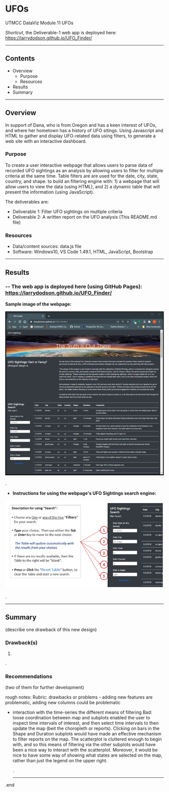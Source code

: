 # UFOs
UTMCC DataViz Module 11 UFOs  

  *Shortcut*, the Deliverable-1 web app is deployed here:  https://larrydodson.github.io/UFO_Finder/ 

---

## Contents 
  * Overview
    - Purpose
    - Resources
  * Results
  * Summary

---  

## Overview 
  
  In support of Dana, who is from Oregon and has a keen interest of UFOs, and where her hometown has a history of UFO sitings. Using Javascript and HTML to gather and display UFO-related data using filters, to generate a web site with an interactive dashboard. 

   ### Purpose
   
   To create a user interactive webpage that allows users to parse data of recorded UFO sightings as an analysis by allowing users to filter for multiple criteria at the same time. Table filters are are used for the date, city, state, country, and shape. to build an filtering engine with: 1) a webpage that will allow users to view the data (using HTML), and 2) a dynamic table that will present the information (using JavaScript).

  
   The deliverables are:  
   
   - Deliverable 1: Filter UFO sightings on multiple criteria
   - Deliverable 2: A written report on the UFO analysis (This README.md file)
  
   
  
   ### Resources
  * Data/content sources: data.js file 
  * Software: Windows10, VS Code 1.49.1, HTML, JavaScript, Bootstrap
  
--- 

## Results
  
  ###  -- The web app is deployed here (using GitHub Pages):  https://larrydodson.github.io/UFO_Finder/
  
   **Sample image of the webpage:**
   
   ![UFO_Finder_webpage.png](https://github.com/larrydodson/UFOs/blob/main/static/images/UFO_Finder_webpage.png)
   

.

    
  * **Instructions for using the webpage's UFO Sightings search engine:** 
  
  
   ![Search_description.png](https://github.com/larrydodson/UFOs/blob/main/static/images/Search_description.png)
   

.   

--- 

## Summary
  (describe one drawback of this new design)
  ### Drawback(s) 
  1. 
  
  
  .
  
  ### Recommendations 
  (two of them for further development)



rough notes:
Rubric:   drawbacks or problems  - adding new features are problematic, adding new columns could be problematic 

 - interaction with the time-series
the different means of filtering
Bad: loose coordination between map and subplots
enabled the user to inspect time intervals of interest, and then select time intervals to then update the map (beit the choropleth or reports).
Clicking on bars in the Shape and Duration subplots would have made an effective mechanism to filter reports on the map.
The scatterplot is cluttered enough to begin with, and so this means of filtering via the other subplots would have been a nice way to interact with the scatterplot.
Moreover, it would be nice to have some way of showing what states are selected on the map, rather than just the legend on the upper right.


   .
   
   --- 
  
  .end
